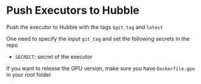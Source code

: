 # Push Executors to Hubble

Push the executor to Hubble with the tags `$git_tag` and `latest`

One need to specify the input `git_tag` and set the following secrets in the repo

- `SECRECT`: secret of the executor

If you want to release the GPU version, make sure you have `Dockerfile.gpu` in your root folder